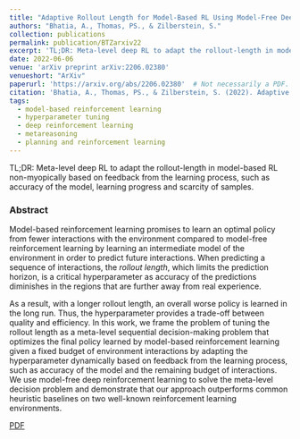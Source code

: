 ```yaml
---
title: "Adaptive Rollout Length for Model-Based RL Using Model-Free Deep RL"
authors: "Bhatia, A., Thomas, PS., & Zilberstein, S."
collection: publications
permalink: publication/BTZarxiv22
excerpt: 'TL;DR: Meta-level deep RL to adapt the rollout-length in model-based RL non-myopically based on feedback from the learning process, such as accuracy of the model, learning progress and scarcity of samples.'
date: 2022-06-06
venue: 'arXiv preprint arXiv:2206.02380'
venueshort: "ArXiv"
paperurl: 'https://arxiv.org/abs/2206.02380'  # Not necessarily a PDF. Can be an arxiv link or aaai link. TODO: Add official link
citation: 'Bhatia, A., Thomas, PS., & Zilberstein, S. (2022). Adaptive Rollout Length for Model-Based RL Using Model-Free Deep RL. In <i>arXiv preprint arXiv:2206.02380</i>.'
tags:
  - model-based reinforcement learning
  - hyperparameter tuning
  - deep reinforcement learning
  - metareasoning
  - planning and reinforcement learning
---
```


<!-- Everything written here will come on the paper's own webpage. All the above data except the excerpt will also appear automatically. -->
TL;DR: Meta-level deep RL to adapt the rollout-length in model-based RL non-myopically based on feedback from the learning process, such as accuracy of the model, learning progress and scarcity of samples.

### Abstract
Model-based reinforcement learning promises to learn an optimal policy from fewer interactions with the environment compared to model-free reinforcement learning by learning an intermediate model of the environment in order to predict future interactions. When predicting a sequence of interactions, the _rollout length_, which limits the prediction horizon, is a critical hyperparameter as accuracy of the predictions diminishes in the regions that are further away from real experience.

As a result, with a longer rollout length, an overall worse policy is learned in the long run. Thus, the hyperparameter provides a trade-off between quality and efficiency. In this work, we frame the problem of tuning the rollout length as a meta-level sequential decision-making problem that optimizes the final policy learned by model-based reinforcement learning given a fixed budget of environment interactions by adapting the hyperparameter dynamically based on feedback from the learning process, such as accuracy of the model and the remaining budget of interactions. We use model-free deep reinforcement learning to solve the meta-level decision problem and demonstrate that our approach outperforms common heuristic baselines on two well-known reinforcement learning environments.

<!-- Should be a pdf link: -->
[PDF](https://bhatiaabhinav.github.io/files/BTZarxiv22.pdf)
